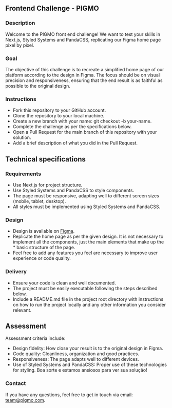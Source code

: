 ## Frontend Challenge - PIGMO

### Description
Welcome to the PIGMO front end challenge! We want to test your skills in Next.js, Styled Systems and PandaCSS, replicating our Figma home page pixel by pixel.

### Goal
The objective of this challenge is to recreate a simplified home page of our platform according to the design in Figma. The focus should be on visual precision and responsiveness, ensuring that the end result is as faithful as possible to the original design.

### Instructions
* Fork this repository to your GitHub account.
* Clone the repository to your local machine.
* Create a new branch with your name: git checkout -b your-name.
* Complete the challenge as per the specifications below.
* Open a Pull Request for the main branch of this repository with your solution.
* Add a brief description of what you did in the Pull Request.

## Technical specifications
### Requirements
* Use Next.js for project structure.
* Use Styled Systems and PandaCSS to style components.
* The page must be responsive, adapting well to different screen sizes (mobile, tablet, desktop).
* All styles must be implemented using Styled Systems and PandaCSS.

### Design
* Design is available on [Figma](https://www.figma.com/design/pTGAVBT2oka2f2IFIL8Nv3/Pigmo-Home-Page?node-id=0-1&t=mW85fPqtR6UshZfj-0).
* Replicate the home page as per the given design. It is not necessary to implement all the components, just the main elements that make up the * basic structure of the page.
* Feel free to add any features you feel are necessary to improve user experience or code quality.

### Delivery
* Ensure your code is clean and well documented.
* The project must be easily executable following the steps described below.
* Include a README.md file in the project root directory with instructions on how to run the project locally and any other information you consider relevant.

## Assessment
Assessment criteria include:

* Design fidelity: How close your result is to the original design in Figma.
* Code quality: Cleanliness, organization and good practices.
* Responsiveness: The page adapts well to different devices.
* Use of Styled Systems and PandaCSS: Proper use of these technologies for styling.
Boa sorte e estamos ansiosos para ver sua solução!

### Contact
If you have any questions, feel free to get in touch via email: team@pigmo.com.